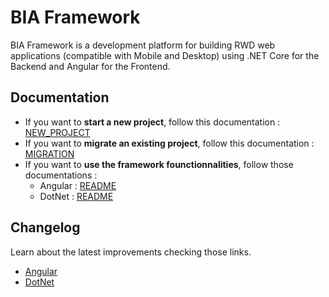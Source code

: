# BIA Framework

BIA Framework is a development platform for building RWD web applications (compatible with Mobile and Desktop) using .NET Core for the Backend and Angular for the Frontend.

## Documentation

- If you want to **start a new project**, follow this documentation : [NEW_PROJECT](./Docs/NEW_PROJECT.md)
- If you want to **migrate an existing project**, follow this documentation : [MIGRATION](./Docs/MIGRATION.md)
- If you want to **use the framework founctionnalities**, follow those documentations : 
    - Angular : [README](./Angular/README.md)
    - DotNet : [README](./DotNet/README.md)

## Changelog

Learn about the latest improvements checking those links.

- [Angular](./Angular/CHANGELOG.md)
- [DotNet](./DotNet/CHANGELOG.md)